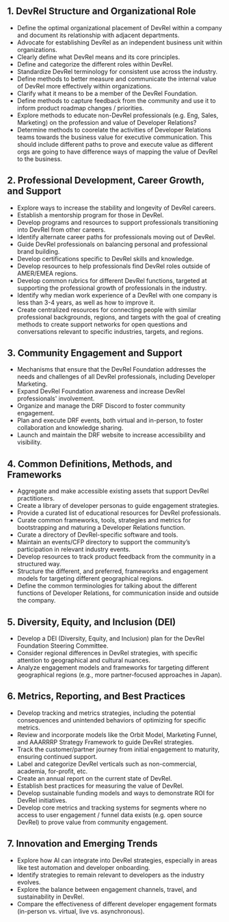 ## 1. DevRel Structure and Organizational Role
   - Define the optimal organizational placement of DevRel within a company and document its relationship with adjacent departments.
   - Advocate for establishing DevRel as an independent business unit within organizations.
   - Clearly define what DevRel means and its core principles.
   - Define and categorize the different roles within DevRel.
   - Standardize DevRel terminology for consistent use across the industry.
   - Define methods to better measure and communicate the internal value of DevRel more effectively within organizations.
   - Clarify what it means to be a member of the DevRel Foundation.
   - Define methods to capture feedback from the community and use it to inform product roadmap changes / priorities.
   - Explore methods to educate non-DevRel professionals (e.g. Eng, Sales, Marketing) on the profession and value of Developer Relations?
   - Determine methods to coorelate the activities of Developer Relations teams towards the business value for executive communication. This should include different paths to prove and execute value as different orgs are going to have difference ways of mapping the value of DevRel to the business.

## 2. Professional Development, Career Growth, and Support
   - Explore ways to increase the stability and longevity of DevRel careers.
   - Establish a mentorship program for those in DevRel.
   - Develop programs and resources to support professionals transitioning into DevRel from other careers.
   - Identify alternate career paths for professionals moving out of DevRel.
   - Guide DevRel professionals on balancing personal and professional brand building.
   - Develop certifications specific to DevRel skills and knowledge.
   - Develop resources to help professionals find DevRel roles outside of AMER/EMEA regions.
   - Develop common rubrics for different DevRel functions, targeted at supporting the professional growth of professionals in the industry.
   - Identify why median work experience of a DevRel with one company is less than 3-4 years, as well as how to improve it.
   - Create centralized resources for connecting people with similar professional backgrounds, regions, and targets with the goal of creating methods to create support networks for open questions and conversations relevant to specific industries, targets, and regions.

## 3. Community Engagement and Support
   - Mechanisms that ensure that the DevRel Foundation addresses the needs and challenges of all DevRel professionals, including Developer Marketing.
   - Expand DevRel Foundation awareness and increase DevRel professionals' involvement.
   - Organize and manage the DRF Discord to foster community engagement.
   - Plan and execute DRF events, both virtual and in-person, to foster collaboration and knowledge sharing.
   - Launch and maintain the DRF website to increase accessibility and visibility.

## 4. Common Definitions, Methods, and Frameworks
   - Aggregate and make accessible existing assets that support DevRel practitioners.
   - Create a library of developer personas to guide engagement strategies.
   - Provide a curated list of educational resources for DevRel professionals.
   - Curate common frameworks, tools, strategies and metrics for bootstrapping and maturing a Developer Relations function.
   - Curate a directory of DevRel-specific software and tools.
   - Maintain an events/CFP directory to support the community’s participation in relevant industry events.
   - Develop resources to track product feedback from the community in a structured way.
   - Structure the different, and preferred, frameworks and engagement models for targeting different geographical regions.
   - Define the common terminologies for talking about the different functions of Developer Relations, for communication inside and outside the company.

## 5. Diversity, Equity, and Inclusion (DEI)
   - Develop a DEI (Diversity, Equity, and Inclusion) plan for the DevRel Foundation Steering Committee.
   - Consider regional differences in DevRel strategies, with specific attention to geographical and cultural nuances.
   - Analyze engagement models and frameworks for targeting different geographical regions (e.g., more partner-focused approaches in Japan).

## 6. Metrics, Reporting, and Best Practices
   - Develop tracking and metrics strategies, including the potential consequences and unintended behaviors of optimizing for specific metrics.
   - Review and incorporate models like the Orbit Model, Marketing Funnel, and AAARRRP Strategy Framework to guide DevRel strategies.
   - Track the customer/partner journey from initial engagement to maturity, ensuring continued support.
   - Label and categorize DevRel verticals such as non-commercial, academia, for-profit, etc.
   - Create an annual report on the current state of DevRel.
   - Establish best practices for measuring the value of DevRel.
   - Develop sustainable funding models and ways to demonstrate ROI for DevRel initiatives.
   - Develop core metrics and tracking systems for segments where no access to user engagement / funnel data exists (e.g. open source DevRel) to prove value from community engagement.

## 7. Innovation and Emerging Trends
   - Explore how AI can integrate into DevRel strategies, especially in areas like test automation and developer onboarding.
   - Identify strategies to remain relevant to developers as the industry evolves.
   - Explore the balance between engagement channels, travel, and sustainability in DevRel.
   - Compare the effectiveness of different developer engagement formats (in-person vs. virtual, live vs. asynchronous).